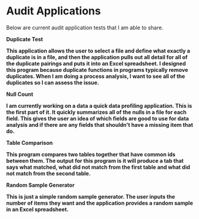 # Audit Applications

Below are current audit application tests that I am able to share. 

<b>Duplicate Test

This application allows the user to select a file and define what exactly a duplicate is in a file, and then the application pulls out all detail for all of the duplicate pairings and puts it into an Excel spreadsheet. I designed this program because duplicate functions in programs typically remove duplicates. When I am doing a process analysis, I want to see all of the duplicates so I can assess the issue. 

<b> Null Count

I am currently working on a data a quick data profiling application. This is the first part of it. It quickly summarizes all of the nulls in a file for each field. This gives the user an idea of which fields are good to use for data analysis and if there are any fields that shouldn't have a missing item that do.

<b> Table Comparison

This program compares two tables together that have common ids between them. The output for this program is it will produce a tab that says what matched, what did not match from the first table and what did not match from the second table. 

<b> Random Sample Generator

This is just a simple random sample generator. The user inputs the number of items they want and the application provides a random sample in an Excel spreadsheet. 
